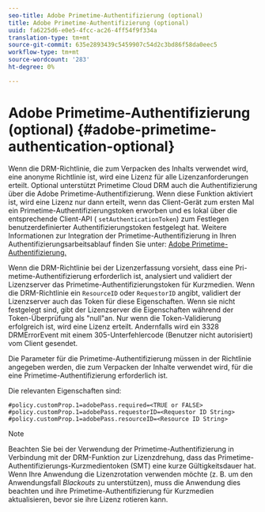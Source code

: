 ```yaml
---
seo-title: Adobe Primetime-Authentifizierung (optional)
title: Adobe Primetime-Authentifizierung (optional)
uuid: fa6225d6-e0e5-4fcc-ac26-4ff54f9f334a
translation-type: tm+mt
source-git-commit: 635e2893439c5459907c54d2c3bd86f58da0eec5
workflow-type: tm+mt
source-wordcount: '283'
ht-degree: 0%

---
```



# Adobe Primetime-Authentifizierung (optional) {#adobe-primetime-authentication-optional}

Wenn die DRM-Richtlinie, die zum Verpacken des Inhalts verwendet wird, eine anonyme Richtlinie ist, wird eine Lizenz für alle Lizenzanforderungen erteilt. Optional unterstützt Primetime Cloud DRM auch die Authentifizierung über die Adobe Primetime-Authentifizierung. Wenn diese Funktion aktiviert ist, wird eine Lizenz nur dann erteilt, wenn das Client-Gerät zum ersten Mal ein Primetime-Authentifizierungstoken erworben und es lokal über die entsprechende Client-API ( `setAuthenticationToken`) zum Festlegen benutzerdefinierter Authentifizierungstoken festgelegt hat. Weitere Informationen zur Integration der Primetime-Authentifizierung in Ihren Authentifizierungsarbeitsablauf finden Sie unter: [Adobe Primetime-Authentifizierung.](https://tve.helpdocsonline.com/home)

Wenn die DRM-Richtlinie bei der Lizenzerfassung vorsieht, dass eine Pri-metime-Authentifizierung erforderlich ist, analysiert und validiert der Lizenzserver das Primetime-Authentifizierungstoken für Kurzmedien. Wenn die DRM-Richtlinie ein `ResourceID` oder `RequestorID` angibt, validiert der Lizenzserver auch das Token für diese Eigenschaften. Wenn sie nicht festgelegt sind, gibt der Lizenzserver die Eigenschaften während der Token-Überprüfung als &quot;null&quot;an. Nur wenn die Token-Validierung erfolgreich ist, wird eine Lizenz erteilt. Andernfalls wird ein 3328 DRMErrorEvent mit einem 305-Unterfehlercode (Benutzer nicht autorisiert) vom Client gesendet.

Die Parameter für die Primetime-Authentifizierung müssen in der Richtlinie angegeben werden, die zum Verpacken der Inhalte verwendet wird, für die eine Primetime-Authentifizierung erforderlich ist.

Die relevanten Eigenschaften sind:

```
#policy.customProp.1=adobePass.required=<TRUE or FALSE> 
#policy.customProp.1=adobePass.requestorID=<Requestor ID String> 
#policy.customProp.1=adobePass.resourceID=<Resource ID String>
```

>[!NOTE]
>
>Beachten Sie bei der Verwendung der Primetime-Authentifizierung in Verbindung mit der DRM-Funktion zur Lizenzdrehung, dass das Primetime-Authentifizierungs-Kurzmedientoken (SMT) eine kurze Gültigkeitsdauer hat. Wenn Ihre Anwendung die Lizenzrotation verwenden möchte (z. B. um den Anwendungsfall *Blackouts* zu unterstützen), muss die Anwendung dies beachten und ihre Primetime-Authentifizierung für Kurzmedien aktualisieren, bevor sie ihre Lizenz rotieren kann.